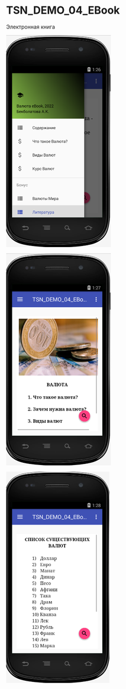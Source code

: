 # TSN_DEMO_04_EBook
Электронная книга

![Screenshot](sc.png)

![Screenshot](sc1.png)

![Screenshot](sc2.png)

